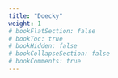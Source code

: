 ```yaml
---
title: "Doecky"
weight: 1
# bookFlatSection: false
# bookToc: true
# bookHidden: false
# bookCollapseSection: false
# bookComments: true
---
```

